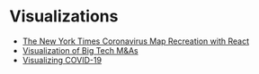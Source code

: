 # Visualizations

-  [The New York Times Coronavirus Map Recreation with React](https://github.com/vanessaaleung/visualizations/tree/master/corona-map-react)
- [Visualization of Big Tech M&As](https://github.com/vanessaaleung/visualizations/tree/master/fitbit-acquisition)
- [Visualizing COVID-19](https://github.com/vanessaaleung/visualizations/tree/master/visualizing-covid19)
